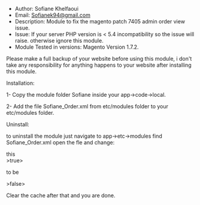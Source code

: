* Author: Sofiane Khelfaoui
* Email: Sofianek94@gmail.com
* Description: Module to fix the magento patch 7405 admin order view issue.
* Issue: If your server PHP version is < 5.4 incompatibility so the issue will raise. otherwise ignore this module.
* Module Tested in versions: Magento Version 1.7.2.

Please make a full backup of your website before using this module, i don't take any responsibility for anything happens to your website after installing this module.

Installation:

1- Copy the module folder Sofiane inside your app->code->local.

2- Add the file Sofiane_Order.xml from etc/modules folder to your etc/modules folder.



Uninstall:

to uninstall the module just navigate to app->etc->modules find Sofiane_Order.xml open the fle and change:

this <br>
<active>>true</active>>

to be <br>

 <active>>false</active>>

 Clear the cache after that and you are done.
